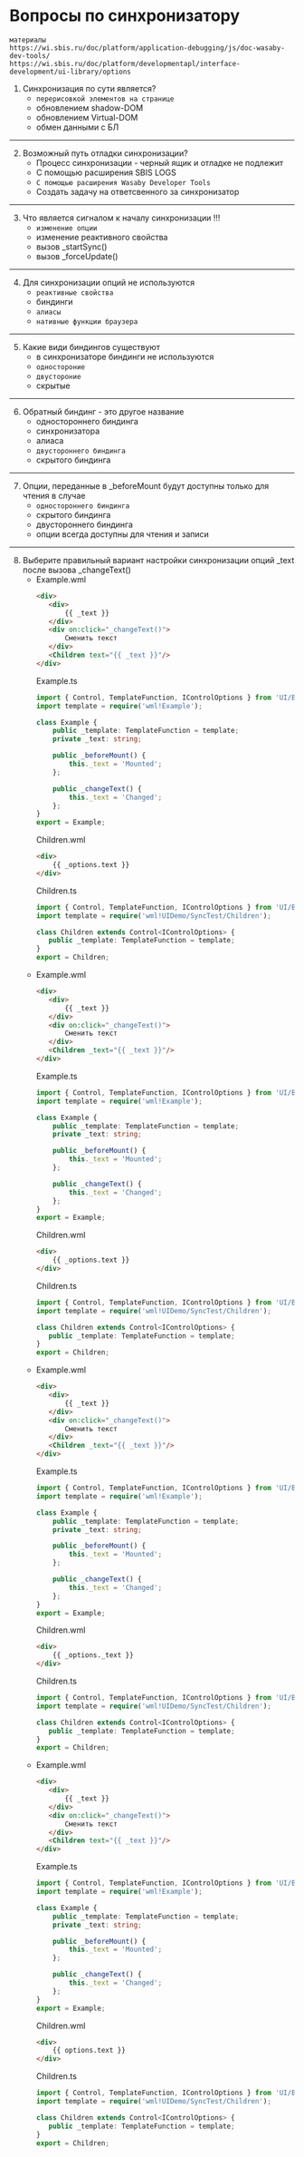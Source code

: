 # Вопросы по синхронизатору 

```
материалы
https://wi.sbis.ru/doc/platform/application-debugging/js/doc-wasaby-dev-tools/
https://wi.sbis.ru/doc/platform/developmentapl/interface-development/ui-library/options
```

1. Синхронизация по сути является?
	+ `перерисовкой элементов на странице`
	- обновлением shadow-DOM
	- обновлением Virtual-DOM
	- обмен данными с БЛ

---
2. Возможный путь отладки синхронизации?
	- Процесс синхронизации - черный ящик и отладке не подлежит
	- С помощью расширения SBIS LOGS
	+ `С помощью расширения Wasaby Developer Tools`
	- Создать задачу на ответсвенного за синхронизатор

---
3. Что является сигналом к началу синхронизации !!!
	+ `изменение опции`
	- изменение реактивного свойства
	- вызов _startSync()
	- вызов _forceUpdate()
  
---
4. Для синхронизации опций не используются 
	+ `реактивные свойства`
	- биндинги
	+ `алиасы`
	+ `нативные функции браузера`
  
---	
5. Какие види биндингов существуют
	- в синхронизаторе биндинги не используются
	+ `одностороние`
	+ `двустороние`
	- скрытые 

---
6. Обратный биндинг - это другое название
	- одностороннего биндинга
	- синхронизатора
	- алиаса
	+ `двустороннего биндинга`
	- скрытого биндинга

---
7. Опции, переданные в _beforeMount будут доступны только для чтения в случае
	+ `одностороннего биндинга`
	- скрытого биндинга
	- двустороннего биндинга
	- опции всегда доступны для чтения и записи
  
---
8. Выберите правильный вариант настройки синхронизации опций _text после вызова _changeText()
	 - Example.wml
		 ```HTML
		<div>
			<div>
				{{ _text }}
			</div>
			<div on:click="_changeText()">
				Сменить текст
			</div>
			<Children text="{{ _text }}"/>
		</div>
		```
		Example.ts
		```TypeScript
		import { Control, TemplateFunction, IControlOptions } from 'UI/Base';
		import template = require('wml!Example');

		class Example {
			public _template: TemplateFunction = template;
			private _text: string;

			public _beforeMount() {
				this._text = 'Mounted';
			};

			public _changeText() {
				this._text = 'Changed';
			};
		}
		export = Example;
		```
		Children.wml
		```HTML
		<div>
			{{ _options.text }}
		</div>
		```
		Children.ts
		```TypeScript
		import { Control, TemplateFunction, IControlOptions } from 'UI/Base';
		import template = require('wml!UIDemo/SyncTest/Children');

		class Children extends Control<IControlOptions> {
		   public _template: TemplateFunction = template;
		}
		export = Children;
		```
	 - Example.wml
		 ```HTML
		<div>
			<div>
				{{ _text }}
			</div>
			<div on:click="_changeText()">
				Сменить текст
			</div>
			<Children _text="{{ _text }}"/>
		</div>
		```
		Example.ts
		```TypeScript
		import { Control, TemplateFunction, IControlOptions } from 'UI/Base';
		import template = require('wml!Example');

		class Example {
			public _template: TemplateFunction = template;
			private _text: string;

			public _beforeMount() {
				this._text = 'Mounted';
			};

			public _changeText() {
				this._text = 'Changed';
			};
		}
		export = Example;
		```
		Children.wml
		```HTML
		<div>
			{{ _options.text }}
		</div>
		```
		Children.ts
		```TypeScript
		import { Control, TemplateFunction, IControlOptions } from 'UI/Base';
		import template = require('wml!UIDemo/SyncTest/Children');

		class Children extends Control<IControlOptions> {
		   public _template: TemplateFunction = template;
		}
		export = Children;
		```
	 - Example.wml
		 ```HTML
		<div>
			<div>
				{{ _text }}
			</div>
			<div on:click="_changeText()">
				Сменить текст
			</div>
			<Children _text="{{ _text }}"/>
		</div>
		```
		Example.ts
		```TypeScript
		import { Control, TemplateFunction, IControlOptions } from 'UI/Base';
		import template = require('wml!Example');

		class Example {
			public _template: TemplateFunction = template;
			private _text: string;

			public _beforeMount() {
				this._text = 'Mounted';
			};

			public _changeText() {
				this._text = 'Changed';
			};
		}
		export = Example;
		```
		Children.wml
		```HTML
		<div>
			{{ _options._text }}
		</div>
		```
		Children.ts
		```TypeScript
		import { Control, TemplateFunction, IControlOptions } from 'UI/Base';
		import template = require('wml!UIDemo/SyncTest/Children');

		class Children extends Control<IControlOptions> {
		   public _template: TemplateFunction = template;
		}
		export = Children;
		```
	 - Example.wml
		 ```HTML
		<div>
			<div>
				{{ _text }}
			</div>
			<div on:click="_changeText()">
				Сменить текст
			</div>
			<Children text="{{ _text }}"/>
		</div>
		```
		Example.ts
		```TypeScript
		import { Control, TemplateFunction, IControlOptions } from 'UI/Base';
		import template = require('wml!Example');

		class Example {
			public _template: TemplateFunction = template;
			private _text: string;

			public _beforeMount() {
				this._text = 'Mounted';
			};

			public _changeText() {
				this._text = 'Changed';
			};
		}
		export = Example;
		```
		Children.wml
		```HTML
		<div>
			{{ options.text }}
		</div>
		```
		Children.ts
		```TypeScript
		import { Control, TemplateFunction, IControlOptions } from 'UI/Base';
		import template = require('wml!UIDemo/SyncTest/Children');

		class Children extends Control<IControlOptions> {
		   public _template: TemplateFunction = template;
		}
		export = Children;
		```
